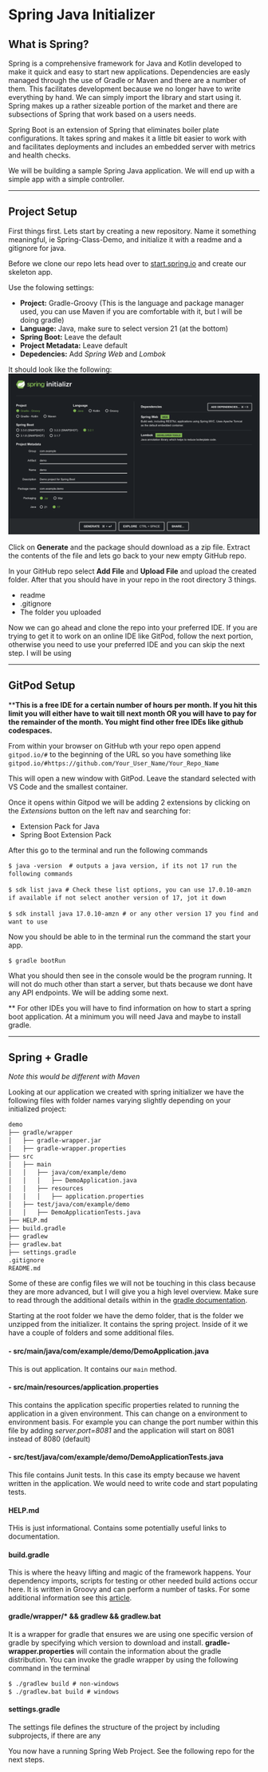 # Spring Java Initializer

## What is Spring?
Spring is a comprehensive framework for Java and Kotlin developed to make it quick and easy to start new applications. Dependencies are easly managed through the use of Gradle or Maven and there are a number of them. This facilitates development because we no longer have to write everything by hand. We can simply import the library and start using it. Spring makes up a rather sizeable portion of the market and there are subsections of Spring that work based on a users needs.

Spring Boot is an extension of Spring that eliminates boiler plate configurations. It takes spring and makes it a little bit easier to work with and facilitates deployments and includes an embedded server with metrics and health checks.

We will be building a sample Spring Java application. We will end up with a simple app with a simple controller.

****
## Project Setup

First things first. Lets start by creating a new repository. Name it something meaningful, ie Spring-Class-Demo, and initialize it with a readme and a gitignore for java. 

Before we clone our repo lets head over to [start.spring.io](https://start.spring.io) and create our skeleton app. 

Use the folowing settings:

- **Project:** Gradle-Groovy (This is the language and package manager used, you can use Maven if you are comfortable with it, but I will be doing gradle)
- **Language:** Java, make sure to select version 21 (at the bottom)
- **Spring Boot:** Leave the default
- **Project Metadata:** Leave default
- **Depedencies:** Add *Spring Web* and *Lombok*

It should look like the following:
![startSpring](./startSpring.png)

Click on **Generate** and the package should download as a zip file. Extract the contents of the file and lets go back to your new empty GitHub repo. 

In your GitHub repo select **Add File** and **Upload File** and upload the created folder. After that you should have in your repo in the root directory 3 things. 
- readme
- .gitignore
- The folder you uploaded

Now we can go ahead and clone the repo into your preferred IDE. If you are trying to get it to work on an online IDE like GitPod, follow the next portion, otherwise you need to use your preferred IDE and you can skip the next step. I will be using 
***
## GitPod Setup

****This is a free IDE for a certain number of hours per month. If you hit this limit you will either have to wait till next month OR you will have to pay for the remainder of the month. You might find other free IDEs like github codespaces.**

From within your browser on GitHub wth your repo open append 
```gitpod.io/#```
to the beginning of the URL so you have something like ```gitpod.io/#https://github.com/Your_User_Name/Your_Repo_Name```

This will open a new window with GitPod. Leave the standard selected with VS Code and the smallest container. 

Once it opens within Gitpod we will be adding 2 extensions by clicking on the *Extensions* button on the left nav and searching for: 
- Extension Pack for Java
- Spring Boot Extension Pack

After this go to the terminal and run the following commands

```console
$ java -version  # outputs a java version, if its not 17 run the following commands

$ sdk list java # Check these list options, you can use 17.0.10-amzn if available if not select another version of 17, jot it down

$ sdk install java 17.0.10-amzn # or any other version 17 you find and want to use
```

Now you should be able to in the terminal run the command the start your app.
```console
$ gradle bootRun
````
What you should then see in the console would be the program running. It will not do much other than start a server, but thats because we dont have any API endpoints. We will be adding some next.

** For other IDEs you will have to find information on how to start a spring boot application. At a minimum you will need Java and maybe to install gradle.
***
## Spring + Gradle

*Note this would be different with Maven*

Looking at our application we created with spring initializer we have the following files with folder names varying slightly depending on your initialized project:
```
demo
├── gradle/wrapper
│   ├── gradle-wrapper.jar
│   ├── gradle-wrapper.properties
├── src
│   ├── main
│   │   ├── java/com/example/demo
│   │   │   ├── DemoApplication.java
│   │   ├── resources
│   │   │   ├── application.properties
│   ├── test/java/com/example/demo
│   │   ├── DemoApplicationTests.java
├── HELP.md
├── build.gradle
├── gradlew
├── gradlew.bat
├── settings.gradle
.gitignore
README.md
```
Some of these are config files we will not be touching in this class because they are more advanced, but I will give you a high level overview. Make sure to read through the additional details within in the [gradle documentation](https://docs.gradle.org/current/userguide/gradle_basics.html).

Starting at the root folder we have the demo folder, that is the folder we unzipped from the initializer. It contains the spring project. Inside of it we have a couple of folders and some additional files.

#### - src/main/java/com/example/demo/**DemoApplication.java**
This is out application. It contains our ```main``` method. 
#### - src/main/resources/**application.properties**
This contains the application specific properties related to running the application in a given environment. This can change on a environment to environment basis. For example you can change the port number within this file by adding *server.port=8081* and the application will start on 8081 instead of 8080 (default)

#### - src/test/java/com/example/demo/**DemoApplicationTests.java**
This file contains Junit tests. In this case its empty because we havent written in the application. We would need to write code and start populating tests. 

#### HELP.md
THis is just informational. Contains some potentially useful links to documentation.

#### build.gradle
This is where the heavy lifting and magic of the framework happens. Your dependency imports, scripts for testing or other needed build actions occur here. It is written in Groovy and can perform a number of tasks. For some additional information see this [article](https://medium.com/@andrewMacmurray/a-beginners-guide-to-gradle-26212ddcafa8).

#### gradle/wrapper/* && gradlew && gradlew.bat
It is a wrapper for gradle that ensures we are using one specific version of gradle by specifying which version to download and install. **gradle-wrapper.properties** will contain the information about the gradle distribution. You can invoke the gradle wrapper by using the following command in the terminal
```console
$ ./gradlew build # non-windows
$ ./gradlew.bat build # windows
```

#### settings.gradle
The settings file defines the structure of the project by including subprojects, if there are any

You now have a running Spring Web Project.
See the following repo for the next steps.
